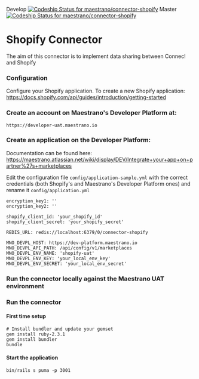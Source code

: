 Develop
[ ![Codeship Status for maestrano/connector-shopify](https://codeship.com/projects/e35577f0-c6dd-0133-72ca-1ac1b065c1d6/status?branch=develop)](https://codeship.com/projects/138863)
Master
[ ![Codeship Status for maestrano/connector-shopify](https://codeship.com/projects/e35577f0-c6dd-0133-72ca-1ac1b065c1d6/status?branch=master)](https://codeship.com/projects/138863)

# Shopify Connector

The aim of this connector is to implement data sharing between Connec! and Shopify

### Configuration

Configure your Shopify application. To create a new Shopify application:
https://docs.shopify.com/api/guides/introduction/getting-started

### Create an account on Maestrano's Developer Platform at:

```
https://developer-uat.maestrano.io
```

### Create an application on the Developer Platform:

Documentation can be found here: https://maestrano.atlassian.net/wiki/display/DEV/Integrate+your+app+on+partner%27s+marketplaces

Edit the configuration file `config/application-sample.yml` with the correct credentials (both Shopify's and Maestrano's Developer Platform ones) and rename it `config/application.yml`
```
encryption_key1: ''
encryption_key2: ''

shopify_client_id: 'your_shopify_id'
shopify_client_secret: 'your_shopify_secret'

REDIS_URL: redis://localhost:6379/0/connector-shopify

MNO_DEVPL_HOST: https://dev-platform.maestrano.io
MNO_DEVPL_API_PATH: /api/config/v1/marketplaces
MNO_DEVPL_ENV_NAME: 'shopify-uat'
MNO_DEVPL_ENV_KEY: 'your_local_env_key'
MNO_DEVPL_ENV_SECRET: 'your_local_env_secret'
```

### Run the connector locally against the Maestrano UAT environment

### Run the connector
#### First time setup
```
# Install bundler and update your gemset
gem install ruby-2.3.1
gem install bundler
bundle
```

#### Start the application
```
bin/rails s puma -p 3001
```
